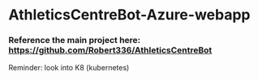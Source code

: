 # AthleticsCentreBot-Azure-webapp
### Reference the main project here: https://github.com/Robert336/AthleticsCentreBot
Reminder: look into K8 (kubernetes)
